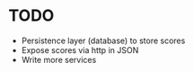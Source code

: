 TODO
====

 * Persistence layer (database) to store scores
 * Expose scores via http in JSON
 * Write more services
